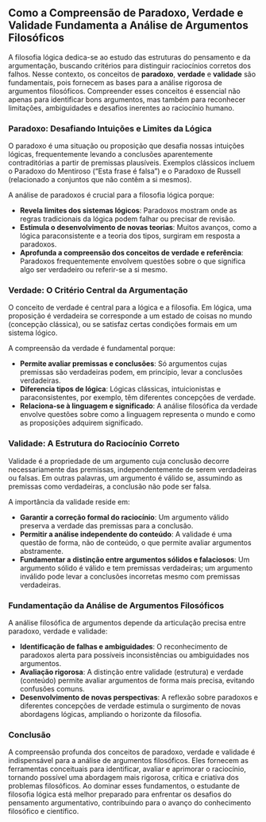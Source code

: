 ## Como a Compreensão de Paradoxo, Verdade e Validade Fundamenta a Análise de Argumentos Filosóficos

A filosofia lógica dedica-se ao estudo das estruturas do pensamento e da argumentação, buscando critérios para distinguir raciocínios corretos dos falhos. Nesse contexto, os conceitos de **paradoxo**, **verdade** e **validade** são fundamentais, pois fornecem as bases para a análise rigorosa de argumentos filosóficos. Compreender esses conceitos é essencial não apenas para identificar bons argumentos, mas também para reconhecer limitações, ambiguidades e desafios inerentes ao raciocínio humano.

### Paradoxo: Desafiando Intuições e Limites da Lógica

O paradoxo é uma situação ou proposição que desafia nossas intuições lógicas, frequentemente levando a conclusões aparentemente contraditórias a partir de premissas plausíveis. Exemplos clássicos incluem o Paradoxo do Mentiroso (“Esta frase é falsa”) e o Paradoxo de Russell (relacionado a conjuntos que não contêm a si mesmos).

A análise de paradoxos é crucial para a filosofia lógica porque:

- **Revela limites dos sistemas lógicos**: Paradoxos mostram onde as regras tradicionais da lógica podem falhar ou precisar de revisão.
- **Estimula o desenvolvimento de novas teorias**: Muitos avanços, como a lógica paraconsistente e a teoria dos tipos, surgiram em resposta a paradoxos.
- **Aprofunda a compreensão dos conceitos de verdade e referência**: Paradoxos frequentemente envolvem questões sobre o que significa algo ser verdadeiro ou referir-se a si mesmo.

### Verdade: O Critério Central da Argumentação

O conceito de verdade é central para a lógica e a filosofia. Em lógica, uma proposição é verdadeira se corresponde a um estado de coisas no mundo (concepção clássica), ou se satisfaz certas condições formais em um sistema lógico.

A compreensão da verdade é fundamental porque:

- **Permite avaliar premissas e conclusões**: Só argumentos cujas premissas são verdadeiras podem, em princípio, levar a conclusões verdadeiras.
- **Diferencia tipos de lógica**: Lógicas clássicas, intuicionistas e paraconsistentes, por exemplo, têm diferentes concepções de verdade.
- **Relaciona-se à linguagem e significado**: A análise filosófica da verdade envolve questões sobre como a linguagem representa o mundo e como as proposições adquirem significado.

### Validade: A Estrutura do Raciocínio Correto

Validade é a propriedade de um argumento cuja conclusão decorre necessariamente das premissas, independentemente de serem verdadeiras ou falsas. Em outras palavras, um argumento é válido se, assumindo as premissas como verdadeiras, a conclusão não pode ser falsa.

A importância da validade reside em:

- **Garantir a correção formal do raciocínio**: Um argumento válido preserva a verdade das premissas para a conclusão.
- **Permitir a análise independente do conteúdo**: A validade é uma questão de forma, não de conteúdo, o que permite avaliar argumentos abstramente.
- **Fundamentar a distinção entre argumentos sólidos e falaciosos**: Um argumento sólido é válido e tem premissas verdadeiras; um argumento inválido pode levar a conclusões incorretas mesmo com premissas verdadeiras.

### Fundamentação da Análise de Argumentos Filosóficos

A análise filosófica de argumentos depende da articulação precisa entre paradoxo, verdade e validade:

- **Identificação de falhas e ambiguidades**: O reconhecimento de paradoxos alerta para possíveis inconsistências ou ambiguidades nos argumentos.
- **Avaliação rigorosa**: A distinção entre validade (estrutura) e verdade (conteúdo) permite avaliar argumentos de forma mais precisa, evitando confusões comuns.
- **Desenvolvimento de novas perspectivas**: A reflexão sobre paradoxos e diferentes concepções de verdade estimula o surgimento de novas abordagens lógicas, ampliando o horizonte da filosofia.

### Conclusão

A compreensão profunda dos conceitos de paradoxo, verdade e validade é indispensável para a análise de argumentos filosóficos. Eles fornecem as ferramentas conceituais para identificar, avaliar e aprimorar o raciocínio, tornando possível uma abordagem mais rigorosa, crítica e criativa dos problemas filosóficos. Ao dominar esses fundamentos, o estudante de filosofia lógica está melhor preparado para enfrentar os desafios do pensamento argumentativo, contribuindo para o avanço do conhecimento filosófico e científico.